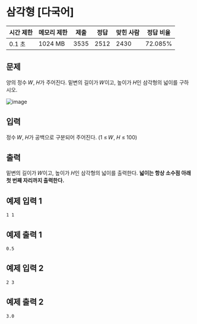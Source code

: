 [](https://www.acmicpc.net/problem/29751)

# 삼각형 [다국어]

| 시간 제한 | 메모리 제한 | 제출 | 정답 | 맞힌 사람 | 정답 비율 |
| --- | --- | --- | --- | --- | --- |
| 0.1 초 | 1024 MB | 3535 | 2512 | 2430 | 72.085% |

## 문제

양의 정수 𝑊, 𝐻가 주어진다. 밑변의 길이가 𝑊이고, 높이가 𝐻인 삼각형의 넓이를 구하시오.

![image](https://upload.acmicpc.net/f24ae595-16ac-45e7-9c86-60216c7bc7a9/-/preview/)

## 입력

정수 𝑊, 𝐻가 공백으로 구분되어 주어진다. (1 ≤ 𝑊, 𝐻 ≤ 100)

## 출력

밑변의 길이가 𝑊이고, 높이가 𝐻인 삼각형의 넓이를 출력한다. **넓이는 항상 소수점 아래 첫 번째 자리까지 출력한다.**

## 예제 입력 1

```
1 1

```

## 예제 출력 1

```
0.5

```

## 예제 입력 2

```
2 3

```

## 예제 출력 2

```
3.0
```
